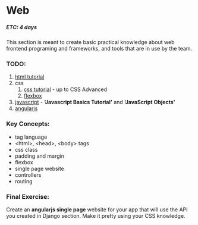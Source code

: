 # Web
##### ETC: 4 days
This section is meant to create basic practical knowledge about web frontend programing and
frameworks, and tools that are in use by the team. 

### TODO:
1. [html tutorial](https://www.tutorialspoint.com/html/html_quick_guide.htm)
2. css
    1. [css tutorial](https://www.w3schools.com/css/) - up to CSS Advanced
    2. [flexbox](https://internetingishard.com/html-and-css/flexbox/)
3. [javascript](https://www.tutorialspoint.com/javascript/index.htm) - **'Javascript Basics Tutorial'** and **'JavaScript Objects'**
4. [angularjs](https://www.w3schools.com/angular)

### Key Concepts:
-   tag language
-   \<html>, \<head>, \<body> tags
-   css class
-   padding and margin
-   flexbox
-   single page website
-   controllers
-   routing


### Final Exercise:
Create an **angularjs single page** website for your app that will use the API you created in Django section.
Make it pretty using your CSS knowledge.
